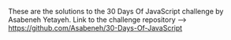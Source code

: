 These are the solutions to the 30 Days Of JavaScript challenge by Asabeneh Yetayeh. 
Link to the challenge repository  -->  https://github.com/Asabeneh/30-Days-Of-JavaScript